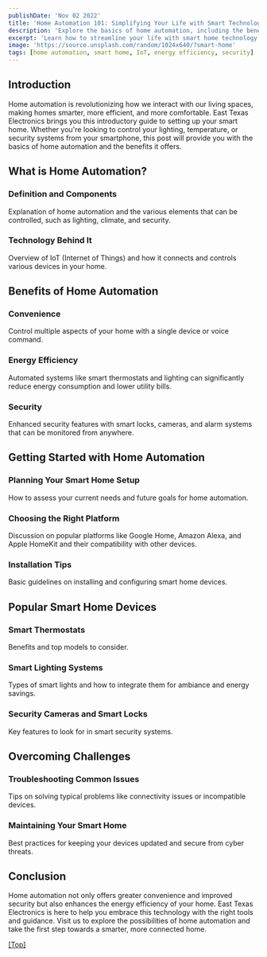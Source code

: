 ```yaml
---
publishDate: 'Nov 02 2022'
title: 'Home Automation 101: Simplifying Your Life with Smart Technology'
description: 'Explore the basics of home automation, including the benefits and essential devices, to create a smarter, more efficient home.'
excerpt: 'Learn how to streamline your life with smart home technology, from smart thermostats to security systems, and discover the convenience and security of automated living.'
image: 'https://source.unsplash.com/random/1024x640/?smart-home'
tags: [home automation, smart home, IoT, energy efficiency, security]
---
```



## Introduction

Home automation is revolutionizing how we interact with our living spaces, making homes smarter, more efficient, and more comfortable. East Texas Electronics brings you this introductory guide to setting up your smart home. Whether you're looking to control your lighting, temperature, or security systems from your smartphone, this post will provide you with the basics of home automation and the benefits it offers.

## What is Home Automation?

### Definition and Components

Explanation of home automation and the various elements that can be controlled, such as lighting, climate, and security.

### Technology Behind It

Overview of IoT (Internet of Things) and how it connects and controls various devices in your home.

## Benefits of Home Automation

### Convenience

Control multiple aspects of your home with a single device or voice command.

### Energy Efficiency

Automated systems like smart thermostats and lighting can significantly reduce energy consumption and lower utility bills.

### Security

Enhanced security features with smart locks, cameras, and alarm systems that can be monitored from anywhere.

## Getting Started with Home Automation

### Planning Your Smart Home Setup

How to assess your current needs and future goals for home automation.

### Choosing the Right Platform

Discussion on popular platforms like Google Home, Amazon Alexa, and Apple HomeKit and their compatibility with other devices.

### Installation Tips

Basic guidelines on installing and configuring smart home devices.

## Popular Smart Home Devices

### Smart Thermostats

Benefits and top models to consider.

### Smart Lighting Systems

Types of smart lights and how to integrate them for ambiance and energy savings.

### Security Cameras and Smart Locks

Key features to look for in smart security systems.

## Overcoming Challenges

### Troubleshooting Common Issues

Tips on solving typical problems like connectivity issues or incompatible devices.

### Maintaining Your Smart Home

Best practices for keeping your devices updated and secure from cyber threats.

## Conclusion

Home automation not only offers greater convenience and improved security but also enhances the energy efficiency of your home. East Texas Electronics is here to help you embrace this technology with the right tools and guidance. Visit us to explore the possibilities of home automation and take the first step towards a smarter, more connected home.

[[Top]](#top)
